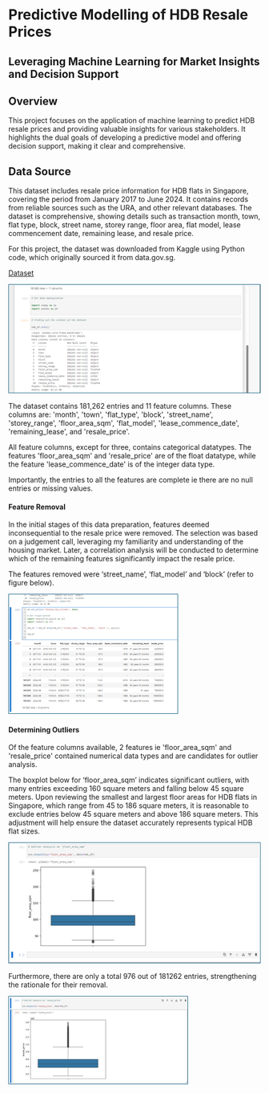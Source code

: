 # Predictive Modelling of HDB Resale Prices
## Leveraging Machine Learning for Market Insights and Decision Support

## Overview
This project focuses on the application of machine learning to predict HDB resale prices and providing valuable insights for various stakeholders. It highlights the 
dual goals of developing a predictive model and offering decision support, making it clear and comprehensive.

## Data Source
This dataset includes resale price information for HDB flats in Singapore, covering the period from January 2017 to June 2024. It contains records from reliable sources such as the URA, and other relevant databases. The dataset is comprehensive, showing details such as transaction month, town, flat type, block, street name, storey range, floor area, flat model, lease commencement date, remaining lease, and resale price.

For this project, the dataset was downloaded from Kaggle using Python code, which originally sourced it from data.gov.sg. 

[Dataset](Data/sg-resale-flat-prices-2017-onwards.csv)

![Data Info](Data/hdb_df_info.png)

The dataset contains 181,262 entries and 11 feature columns. These columns are: 'month', 'town', 'flat_type', 'block', 'street_name', 'storey_range', 'floor_area_sqm', 'flat_model', 'lease_commence_date', 'remaining_lease', and 'resale_price'.

All feature columns, except for three, contains categorical datatypes. The features 'floor_area_sqm' and 'resale_price' are of the float datatype, while the feature 'lease_commence_date' is of the integer data type.

Importantly, the entries to all the features are complete ie there are no null entries or missing values. 

#### Feature Removal
In the initial stages of this data preparation, features deemed inconsequential to the resale price were removed. The selection was based on a judgement call, leveraging my familiarity and understanding of the housing market. Later, a correlation analysis will be conducted to determine which of the remaining features significantly impact the resale price. 

The features removed were ‘street_name’, ‘flat_model’ and ‘block’ (refer to figure below).

![Initial Features Removed](Data/hdb_df_feature_removed_001.png)

#### Determining Outliers
Of the feature columns available, 2 features ie 'floor_area_sqm' and 'resale_price' contained numerical data types and are candidates for outlier analysis.

The boxplot below for ‘floor_area_sqm’ indicates significant outliers, with many entries exceeding 160 square meters and falling below 45 square meters. Upon reviewing the smallest and largest floor areas for HDB flats in Singapore, which range from 45 to 186 square meters, it is reasonable to exclude entries below 45 square meters and above 186 square meters. This adjustment will help ensure the dataset accurately represents typical HDB flat sizes. 

!['floor_area_sqm'_Outliers](Data/hdb_df_floor_sqm_outliers.png)

Furthermore, there are only a total 976 out of 181262 entries, strengthening the rationale for their removal.

!['resale_price'_Outliers](Data/hdb_df_resale_price_outliers.png)
